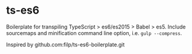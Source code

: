 # ts-es6

Boilerplate for transpiling TypeScript > es6/es2015 > Babel > es5. Include sourcemaps and minification command line option, i.e. `gulp --compress`.

Inspired by github.com:filp/ts-es6-boilerplate.git

